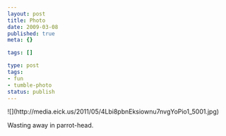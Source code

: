 ```yaml
---
layout: post
title: Photo
date: 2009-03-08
published: true
meta: {}

tags: []

type: post
tags:
- fun
- tumble-photo
status: publish
---
```

<div class="figure">            ![](http://media.eick.us/2011/05/4Lbi8pbnEksiownu7nvgYoPio1_5001.jpg)        </div>

Wasting away in parrot-head.

